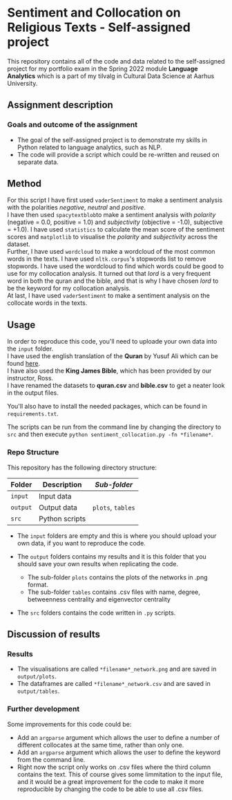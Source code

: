 # Sentiment and Collocation on Religious Texts - Self-assigned project
This repository contains all of the code and data related to the self-assigned project for my portfolio exam in the Spring 2022 module **Language Analytics** which is a part of my tilvalg in Cultural Data Science at Aarhus University.  


## Assignment description 


### Goals and outcome of the assignment
- The goal of the self-assigned project is to demonstrate my skills in Python related to language analytics, such as NLP.
- The code will provide a script which could be re-written and reused on separate data.


## Method
For this script I have first used ```vaderSentiment``` to make a sentiment analysis with the polarities *negative*, *neutral* and *positive*.  
I have then used ```spacytextblob```to make a sentiment analysis with *polarity* (negative = 0.0, positive = 1.0) and *subjectivity* (objective = -1.0), subjective = +1.0).  I have used ```statistics``` to calculate the mean score of the sentiment scores and ```matplotlib``` to visualise the *polarity* and *subjectivity* across the dataset.  
Further, I have used ```wordcloud``` to make a wordcloud of the most common words in the texts. I have used ```nltk.corpus```'s stopwords list to remove stopwords. I have used the wordcloud to find which words could be good to use for my collocation analysis. It turned out that *lord* is a very frequent word in both the quran and the bible, and that is why I have chosen *lord* to be the keyword for my collocation analysis.  
At last, I have used ```vaderSentiment``` to make a sentiment analysis on the collocate words in the texts.  



## Usage
In order to reproduce this code, you'll need to uploade your own data into the ```input``` folder.   
I have used the english translation of the **Quran** by Yusuf Ali which can be found [here](https://www.kaggle.com/datasets/zusmani/the-holy-quran?select=en.yusufali.csv).  
I have also used the **King James Bible**, which has been provided by our instructor, Ross.  
I have renamed the datasets to **quran.csv** and **bible.csv** to get a neater look in the output files.  

You'll also have to install the needed packages, which can be found in ```requirements.txt```. 

The scripts can be run from the command line by changing the directory to ```src``` and then execute  ```python sentiment_collocation.py -fn *filename*```.  


### Repo Structure  
This repository has the following directory structure:  

| **Folder** | **Description** | *Sub-folder* |
| ----------- | ----------- | ----------- |
| ```input``` | Input data |  |
| ```output``` | Output data | ```plots```, ```tables``` |
| ```src``` | Python scripts | |


- The ```input``` folders are empty and this is where you should upload your own data, if you want to reproduce the code.

- The ```output``` folders contains my results and it is this folder that you should save your own results when replicating the code. 
  - The sub-folder ```plots``` contains the plots of the networks in .png format.
  - The sub-folder ```tables``` contains .csv files with name, degree, betweenness centrality and eigenvector centrality

- The ```src``` folders contains the code written in ```.py``` scripts. 


## Discussion of results 
### Results 

- The visualisations are called ```*filename*_network.png``` and are saved in ```output/plots```.  
- The dataframes are called ```*filename*_network.csv``` and are saved in ```output/tables```. 

### Further development 
Some improvements for this code could be: 
- Add an ```argparse``` argument which allows the user to define a number of different collocates at the same time, rather than only one.
- Add an ```argparse``` argument which allows the user to define the keyword from the command line.  
- Right now the script only works on .csv files where the third column contains the text. This of course gives some limmitation to the input file, and it would be a great improvement for the code to make it more reproducible by changing the code to be able to use all .csv files. 

